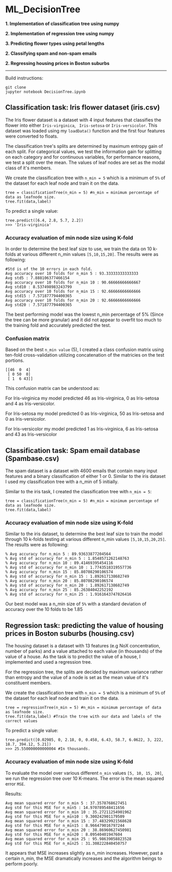 # ML_DecisionTree
**1. Implementation of classification tree using numpy**

**2. Implementation of regression tree using numpy**

**3. Predicting flower types using petal lengths**

**2. Classifying spam and non-spam emails**

**2. Regressing housing prices in Boston suburbs**

---

Build instructions:

```
git clone
jupyter notebook DecisionTree.ipynb
```

## Classification task: Iris flower dataset (iris.csv)

The Iris flower dataset is a dataset with 4 input features that classifies the flower into either `Iris-virginica`, ` Iris-setosa` or `Iris-versicolor`. This dataset was loaded using my `loadData()` function and the first four features were converted to floats.

The classification tree's splits are determined by maximum entropy gain of each split. For categorical values, we test the information gain for splitting on each category and for continuous variables, for performance reasons, we test a split over the mean. The values of leaf nodes are set as the modal class of it's members.


We create the classification tree with `n_min = 5` which is a minimum of `5%` of the dataset for each leaf node and train it on the data.

```
tree = classificationTree(n_min = 5) #n_min = minimum percentage of data as leafnode size.
tree.fit(data,label)
```

To predict a single value:
```
tree.predict([6.4, 2.8, 5.7, 2.2])
>>> 'Iris-virginica'
```
### Accuracy evaluation of min node size using K-fold

In order to determine the best leaf size to use, we train the data on 10 k-folds at various different n_min values `[5,10,15,20]`. The results were as following:

```
#Std is of the 10 errors in each fold.
Avg accuracy over 10 folds for n_min 5 : 93.33333333333333
Avg std5 : 7.888106377466154
Avg accuracy over 10 folds for n_min 10 : 90.66666666666667
Avg std10 : 8.537498983243799
Avg accuracy over 10 folds for n_min 15 : 92.66666666666666
Avg std15 : 7.571877794400365
Avg accuracy over 10 folds for n_min 20 : 92.66666666666666
Avg std20 : 7.571877794400365
```

The best performing model was the lowest n_min percentage of 5% (Since the tree can be more granular) and it did not appear to overfit too much to the training fold and accurately predicted the test.

### Confusion matrix

Based on the best `n_min value` (5), I created a class confusion matrix using ten-fold cross-validation utilizing concatenation of the matricies on the test portions.

```
[[46  0  4]
 [ 0 50  0]
 [ 1  6 43]]
```

This confusion matrix can be understood as:

For Iris-virginica my model predicted 46 as Iris-virginica, 0 as Iris-setosa and 4 as Iris-versicolor.

For Iris-setosa my model predicted 0 as Iris-virginica, 50 as Iris-setosa and 0 as Iris-versicolor.

For Iris-versicolor my model predicted 1 as Iris-virginica, 6 as Iris-setosa and 43 as Iris-versicolor


## Classification task: Spam email database (Spambase.csv)

The spam dataset is a dataset with 4600 emails that contain many input features and a binary classification of either 1 or 0. Similar to the iris dataset I used my classification tree with a n_min of 5 initially.

Similar to the iris task, I created the classification tree with `n_min = 5`:

```
tree = classificationTree(n_min = 5) #n_min = minimum percentage of data as leafnode size.
tree.fit(data,label)
```

### Accuracy evaluation of min node size using K-fold

Similar to the iris dataset, to determine the best leaf size to train the model through 10 k-folds testing at various different n_min values `[5,10,15,20,25]`. The results were as following:

```
% Avg accuracy for n_min 5 : 89.93633877204564
% Avg std of accuracy for n_min 5 : 1.8548571262148763
% Avg accuracy for n_min 10 : 89.41469395454116
% Avg std of accuracy for n_min 10 : 1.7743518319557736
% Avg accuracy for n_min 15 : 85.80708290106574
% Avg std of accuracy for n_min 15 : 1.892617138682749
% Avg accuracy for n_min 20 : 85.80708290106574
% Avg std of accuracy for n_min 20 : 1.892617138682749
% Avg accuracy for n_min 25 : 85.26384042252192
% Avg std of accuracy for n_min 25 : 1.9161643747826416
```

Our best model was a n_min size of `5%` with a standard deviation of accuracy over the 10 folds to be 1.85

##  Regression task: predicting the value of housing prices in Boston suburbs (housing.csv)

The housing dataset is a dataset with 13 features (e.g NoX concentration, number of parks) and a value attached to each value (in thousands) of the value of a house. As the task is to predict the value of a house, I implemented and used a regression tree.

For the regression tree, the splits are decided by maximum variance rather than entropy and the value of a node is set as the mean value of it's constituent members.

We create the classification tree with `n_min = 5` which is a minimum of `5%` of the dataset for each leaf node and train it on the data.

```
tree = regressionTree(n_min = 5) #n_min = minimum percentage of data as leafnode size.
tree.fit(data,label) #Train the tree with our data and labels of the correct values
```

To predict a single value:

```
tree.predict([0.02985, 0, 2.18, 0, 0.458, 6.43, 58.7, 6.0622, 3, 222, 18.7, 394.12, 5.21])
>>> 25.550000000000004 #In thousands.
```

### Accuracy evaluation of min node size using K-fold

To evaluate the model over various different `n_min` values `[5, 10, 15, 20]`, we run the regression tree over 10 K-means. The error is the mean squared error `MSE`.

Results:

```
Avg mean squared error for n_min 5 : 37.3578768627451
Avg std for this MSE for n_min5 : 14.970789548411656
Avg mean squared error for n_min 10 : 35.27211254901962
Avg std for this MSE for n_min10 : 9.300242901179509
Avg mean squared error for n_min 15 : 37.48329921568628
Avg std for this MSE for n_min15 : 8.966479016797244
Avg mean squared error for n_min 20 : 38.86960627450981
Avg std for this MSE for n_min20 : 8.09540401947604
Avg mean squared error for n_min 25 : 95.98639058823528
Avg std for this MSE for n_min25 : 31.308222840450757
```

It appears that MSE increases slightly as n_min increases. However, past a certain n_min, the MSE dramatically increases and the algorithm beings to perform poorly.
